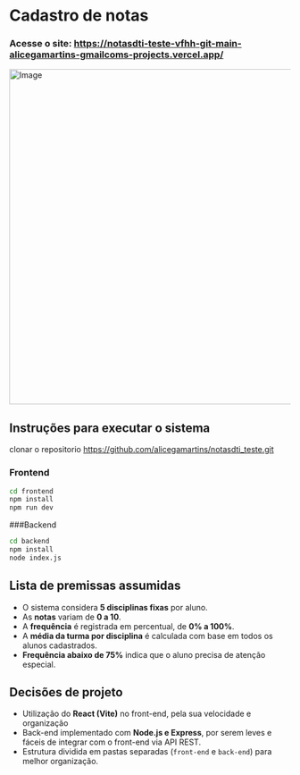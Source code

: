 # Cadastro de notas

### Acesse o site: https://notasdti-teste-vfhh-git-main-alicegamartins-gmailcoms-projects.vercel.app/



<img width="600" alt="Image" src="https://github.com/user-attachments/assets/428153bd-2166-41de-ac7e-d2cc0666a267" />


 ## Instruções para executar o sistema

 clonar o repositorio https://github.com/alicegamartins/notasdti_teste.git

### Frontend

```bash
cd frontend
npm install
npm run dev
```

###Backend

 ```bash
cd backend
npm install
node index.js
```

## Lista de premissas assumidas

- O sistema considera **5 disciplinas fixas** por aluno.
- As **notas** variam de **0 a 10**.
- A **frequência** é registrada em percentual, de **0% a 100%**.
- A **média da turma por disciplina** é calculada com base em todos os alunos cadastrados.
- **Frequência abaixo de 75%** indica que o aluno precisa de atenção especial.

## Decisões de projeto

- Utilização do **React (Vite)** no front-end, pela sua velocidade e organização
- Back-end implementado com **Node.js e Express**, por serem leves e fáceis de integrar com o front-end via API REST.
- Estrutura dividida em pastas separadas (`front-end` e `back-end`) para melhor organização.



